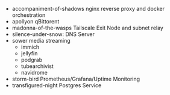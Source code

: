 - accompaniment-of-shadows
  nginx reverse proxy and docker orchestration
- apollyon
  qBittorent
- madonna-of-the-wasps
  Tailscale Exit Node and subnet relay
- silence-under-snow:
  DNS Server
- sower
  media streaming
  - immich
  - jellyfin
  - podgrab
  - tubearchivist
  - navidrome
- storm-bird
  Prometheus/Grafana/Uptime Monitoring
- transfigured-night
  Postgres Service
